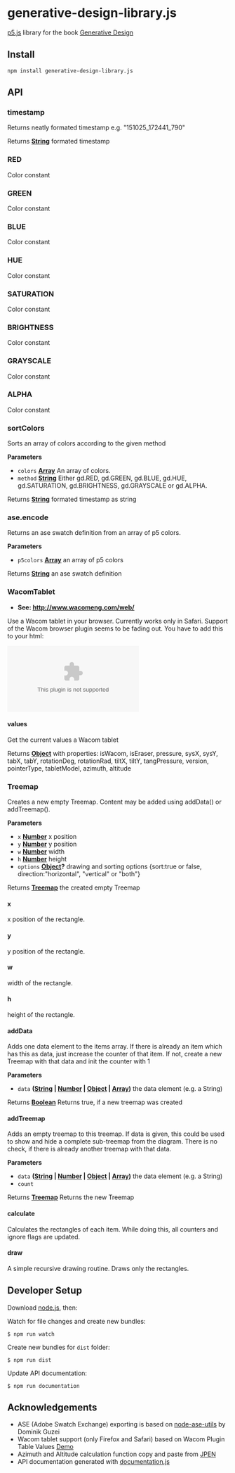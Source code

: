 # generative-design-library.js

[p5.js](https://p5js.org/) library for the book [Generative Design](http://www.generative-gestaltung.de/)

## Install

    npm install generative-design-library.js

## API

<!-- Generated by documentation.js. Update this documentation by updating the source code. -->

### timestamp

Returns neatly formated timestamp e.g. "151025_172441_790"

Returns **[String](https://developer.mozilla.org/en-US/docs/Web/JavaScript/Reference/Global_Objects/String)** formated timestamp

### RED

Color constant

### GREEN

Color constant

### BLUE

Color constant

### HUE

Color constant

### SATURATION

Color constant

### BRIGHTNESS

Color constant

### GRAYSCALE

Color constant

### ALPHA

Color constant

### sortColors

Sorts an array of colors according to the given method

**Parameters**

-   `colors` **[Array](https://developer.mozilla.org/en-US/docs/Web/JavaScript/Reference/Global_Objects/Array)** An array of colors.
-   `method` **[String](https://developer.mozilla.org/en-US/docs/Web/JavaScript/Reference/Global_Objects/String)** Either gd.RED, gd.GREEN, gd.BLUE, gd.HUE, gd.SATURATION, gd.BRIGHTNESS, gd.GRAYSCALE or gd.ALPHA.

Returns **[String](https://developer.mozilla.org/en-US/docs/Web/JavaScript/Reference/Global_Objects/String)** formated timestamp as string

### ase.encode

Returns an ase swatch definition from an array of p5 colors.

**Parameters**

-   `p5colors` **[Array](https://developer.mozilla.org/en-US/docs/Web/JavaScript/Reference/Global_Objects/Array)** an array of p5 colors

Returns **[String](https://developer.mozilla.org/en-US/docs/Web/JavaScript/Reference/Global_Objects/String)** an ase swatch definition

### WacomTablet

-   **See: <http://www.wacomeng.com/web/>**

Use a Wacom tablet in your browser. Currently works only in Safari. Support of the Wacom browser plugin seems to be fading out. You have to add this to your html:

<object id="wtPlugin" type="application/x-wacomtabletplugin"></object>

#### values

Get the current values a Wacom tablet

Returns **[Object](https://developer.mozilla.org/en-US/docs/Web/JavaScript/Reference/Global_Objects/Object)** with properties: isWacom, isEraser, pressure, sysX, sysY, tabX, tabY, rotationDeg, rotationRad, tiltX, tiltY, tangPressure, version, pointerType, tabletModel, azimuth, altitude

### Treemap

Creates a new empty Treemap. Content may be added using addData() or addTreemap().

**Parameters**

-   `x` **[Number](https://developer.mozilla.org/en-US/docs/Web/JavaScript/Reference/Global_Objects/Number)** x position
-   `y` **[Number](https://developer.mozilla.org/en-US/docs/Web/JavaScript/Reference/Global_Objects/Number)** y position
-   `w` **[Number](https://developer.mozilla.org/en-US/docs/Web/JavaScript/Reference/Global_Objects/Number)** width
-   `h` **[Number](https://developer.mozilla.org/en-US/docs/Web/JavaScript/Reference/Global_Objects/Number)** height
-   `options` **[Object](https://developer.mozilla.org/en-US/docs/Web/JavaScript/Reference/Global_Objects/Object)?** drawing and sorting options {sort:true or false, direction:"horizontal", "vertical" or "both"}

Returns **[Treemap](#treemap)** the created empty Treemap

#### x

x position of the rectangle.

#### y

y position of the rectangle.

#### w

width of the rectangle.

#### h

height of the rectangle.

#### addData

Adds one data element to the items array.
If there is already an item which has this as data, just increase the counter of that item.
If not, create a new Treemap with that data and init the counter with 1

**Parameters**

-   `data` **([String](https://developer.mozilla.org/en-US/docs/Web/JavaScript/Reference/Global_Objects/String) \| [Number](https://developer.mozilla.org/en-US/docs/Web/JavaScript/Reference/Global_Objects/Number) \| [Object](https://developer.mozilla.org/en-US/docs/Web/JavaScript/Reference/Global_Objects/Object) \| [Array](https://developer.mozilla.org/en-US/docs/Web/JavaScript/Reference/Global_Objects/Array))** the data element (e.g. a String)

Returns **[Boolean](https://developer.mozilla.org/en-US/docs/Web/JavaScript/Reference/Global_Objects/Boolean)** Returns true, if a new treemap was created

#### addTreemap

Adds an empty treemap to this treemap. If data is given, this could be used
to show and hide a complete sub-treemap from the diagram. There is no check,
if there is already another treemap with that data.

**Parameters**

-   `data` **([String](https://developer.mozilla.org/en-US/docs/Web/JavaScript/Reference/Global_Objects/String) \| [Number](https://developer.mozilla.org/en-US/docs/Web/JavaScript/Reference/Global_Objects/Number) \| [Object](https://developer.mozilla.org/en-US/docs/Web/JavaScript/Reference/Global_Objects/Object) \| [Array](https://developer.mozilla.org/en-US/docs/Web/JavaScript/Reference/Global_Objects/Array))** the data element (e.g. a String)
-   `count`  

Returns **[Treemap](#treemap)** Returns the new Treemap

#### calculate

Calculates the rectangles of each item. While doing this, all counters
and ignore flags are updated.

#### draw

A simple recursive drawing routine. Draws only the rectangles.

## Developer Setup

Download [node.js](https://nodejs.org/), then:

Watch for file changes and create new bundles:

    $ npm run watch

Create new bundles for `dist` folder:

    $ npm run dist

Update API documentation:

    $ npm run documentation

## Acknowledgements

-   ASE (Adobe Swatch Exchange) exporting is based on [node-ase-utils](https://github.com/DominikGuzei/node-ase-utils) by Dominik Guzei
-   Wacom tablet support (only Firefox and Safari) based on Wacom Plugin Table Values [Demo](http://www.wacomeng.com/web/TestFBPluginTable.html)
-   Azimuth and Altitude calculation function copy and paste from [JPEN](http://jpen.sourceforge.net/api/current/src-html/jpen/PLevel.html)
-   API documentation generated with [documentation.js](https://github.com/documentationjs/)
